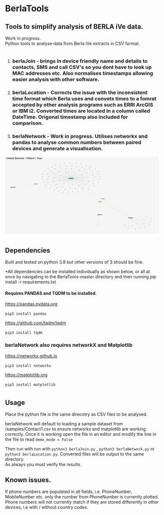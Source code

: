 # BerlaTools

## Tools to simplify analysis of BERLA iVe data.
Work in progress.\
Python tools to analyse data from Berla iVe extracts in CSV format.
#
1. ### **berlaJoin** - brings in device friendly name and details to contacts, SMS and call CSV's so you dont have to look up MAC addresses etc. Also normalises timestamps allowing easier analysis with other software.
2. ### **berlaLocation** - Corrects the issue with the inconsistent time format which Berla uses and convets times to a fomrat accepted by other analysis programs such as ERRI ArcGIS or IBM i2. Converted times are located in a column called DateTime. Origonal timestamp also included for comparison.

3. ### **berlaNetwork** - Work in progress. Utilises networkx and pandas to analyse common numbers between paired devices and generate a visualisation.
![Sample](samples/sample.png)
#
## Dependencies
Built and tested on python 3.8 but other versions of 3 should be fine. 

*All dependencies can be installed individually as shown below, or all at once by navigating to the BerlaTools-master directory and then running pip install -r requirements.txt 

#### Requires **PANDAS** and **TQDM** to be installed.

https://pandas.pydata.org

`pip3 install pandas`

https://github.com/tqdm/tqdm

`pip3 install tqdm`

### **berlaNetwork** also requires **networkX** and **Matplotlib**

https://networkx.github.io

`pip3 install networkx`

https://matplotlib.org

`pip3 install matplotlib`


#
## Usage
Place the python file is the same direcotry as CSV files to be analysed.

berlaNetwork will default to loading a sample dataset from /samples/Contact1.csv to ensure networkx and matplotlib are working correctly. Once it is working open the file in an editor and modify the line in the file to read `demo_mode = False`

Then run with run with `python3 berlaJoin.py` , `python3 berlaNetwork.py` or `python3 berlaLocation.py`.
Converted files will be output to the same directory.\
As always you must verify the results.



## Known issues. 
If phone numbers are populated in all fields, i.e. PhoneNumber, MobileNumber etc. only the number from PhoneNumber is currently plotted.
Phone numbers will not currently match if they are stored differently in other devices, i.e with / without country codes.
